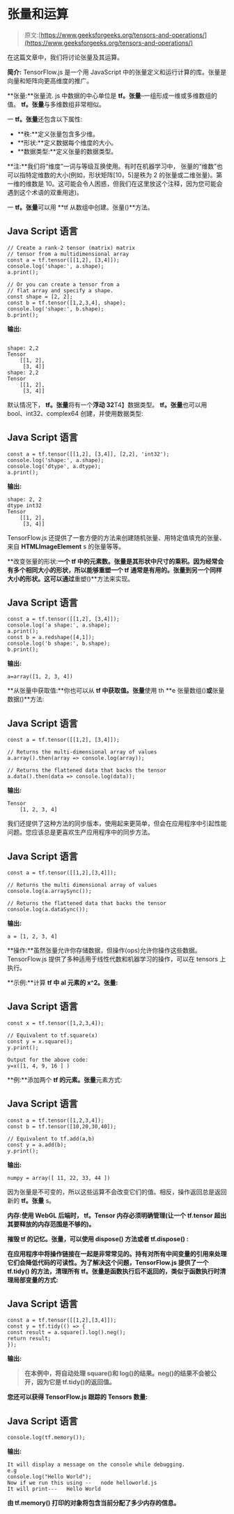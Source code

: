 # 张量和运算

> 原文:[https://www.geeksforgeeks.org/tensors-and-operations/](https://www.geeksforgeeks.org/tensors-and-operations/)

在这篇文章中，我们将讨论张量及其运算。

**简介:** TensorFlow.js 是一个用 JavaScript 中的张量定义和运行计算的库。张量是向量和矩阵向更高维度的推广。

**张量:**张量流. js 中数据的中心单位是 **tf。张量**–一组形成一维或多维数组的值。 **tf。张量**与多维数组非常相似。

一 **tf。张量**还包含以下属性:

*   **秩:**定义张量包含多少维。
*   **形状:**定义数据每个维度的大小。
*   **数据类型:**定义张量的数据类型。

**注:**我们将“维度”一词与等级互换使用。有时在机器学习中，
张量的“维数”也可以指特定维数的大小(例如，形状矩阵[10，5]是秩为 2 的张量或二维张量)。第一维的维数是 10。这可能会令人困惑，但我们在这里放这个注释，因为您可能会遇到这个术语的双重用途)。

一 **tf。张量**可以用 **tf 从数组中创建。张量()**方法。

## Java Script 语言

```
// Create a rank-2 tensor (matrix) matrix
// tensor from a multidimensional array
const a = tf.tensor([[1,2], [3,4]]);
console.log('shape:', a.shape);
a.print();

// Or you can create a tensor from a
// flat array and specify a shape.
const shape = [2, 2];
const b = tf.tensor([1,2,3,4], shape);
console.log('shape:', b.shape);
b.print();
```

**输出:**

```

shape: 2,2
Tensor
    [[1, 2],
     [3, 4]]
shape: 2,2
Tensor
    [[1, 2],
     [3, 4]]
```

默认情况下， **tf。张量**将有一个**浮动 32**T4】数据类型。 **tf。张量**也可以用 bool、int32、complex64 创建，并使用数据类型:

## Java Script 语言

```
const a = tf.tensor([[1,2], [3,4]], [2,2], 'int32');
console.log('shape:', a.shape);
console.log('dtype', a.dtype);
a.print();
```

**输出:**

```
shape: 2, 2
dtype int32
Tensor
    [[1, 2],
     [3, 4]]
```

TensorFlow.js 还提供了一套方便的方法来创建随机张量、用特定值填充的张量、来自 **HTMLImageElement** s 的张量等等。

**改变张量的形状:**一个 **tf 中的元素数。张量**是其形状中尺寸的乘积。因为经常会有多个相同大小的形状，所以能够重塑一个 **tf 通常是有用的。张量**到另一个同样大小的形状。这可以通过**重塑()**方法来实现。

## Java Script 语言

```
const a = tf.tensor([[1,2], [3,4]]);
console.log('a shape:', a.shape);
a.print();
const b = a.redshape([4,1]);
console.log('b shape:', b.shape);
b.print();
```

**输出:**

```
a=array([1, 2, 3, 4])
```

**从张量中获取值:**你也可以从 **tf 中获取值。张量**使用 th **e 张量数组()**或**张量数据()**方法:

## Java Script 语言

```
const a = tf.tensor([[1,2], [3,4]]);

// Returns the multi-dimensional array of values
a.array().then(array => console.log(array));

// Returns the flattened data that backs the tensor
a.data().then(data => console.log(data));
```

**输出:**

```
Tensor 
    [1, 2, 3, 4]
```

我们还提供了这种方法的同步版本，使用起来更简单，但会在应用程序中引起性能问题。您应该总是更喜欢生产应用程序中的同步方法。

## Java Script 语言

```
const a = tf.tensor([[1,2],[3,4]]);

// Returns the multi dimensional array of values
console.log(a.arraySync());

// Returns the flattened data that backs the tensor
console.log(a.dataSync());
```

**输出:**

```
a = [1, 2, 3, 4]
```

**操作:**虽然张量允许你存储数据，但操作(ops)允许你操作这些数据。TensorFlow.js 提供了多种适用于线性代数和机器学习的操作，可以在 tensors 上执行。

**示例:**计算 **tf 中 al 元素的 x^2。张量:**

## Java Script 语言

```
const x = tf.tensor([1,2,3,4]);

// Equivalent to tf.square(x)
const y = x.square();  
y.print();
```

```
Output for the above code:
y=x([1, 4, 9, 16 ] )
```

**例:**添加两个 **tf 的元素。张量**元素方式:

## Java Script 语言

```
const a = tf.tensor([1,2,3,4]);
const b = tf.tensor([10,20,30,40]);

// Equivalent to tf.add(a,b)
const y = a.add(b);
y.print();
```

**输出:**

```
numpy = array([ 11, 22, 33, 44 ])
```

因为张量是不可变的，所以这些运算不会改变它们的值。相反，操作返回总是返回新的 **tf。张量** s。

**内存:**使用 WebGL 后端时， **tf。Tensor** 内存必须明确管理(让一个 **tf.tensor** 超出其要释放的内存范围是不够的**)。**

**摧毁 tf 的记忆。张量，可以使用 **dispose()** 方法或者 **tf.dispose()** :**

**在应用程序中将操作链接在一起是非常常见的。持有对所有中间变量的引用来处理它们会降低代码的可读性。为了解决这个问题，TensorFlow.js 提供了一个 **tf.tidy()** 的方法，清理所有 **tf。张量**是函数执行后不返回的，类似于函数执行时清理局部变量的方式:**

## **Java Script 语言**

```
const a = tf.tensor([[1,2],[3,4]]);
const y = tf.tidy(() => {
const result = a.square().log().neg();
return result;
});
```

****输出:****

> **在本例中，将自动处理 square()和 log()的结果。neg()的结果不会被公开，因为它是 tf.tidy()的返回值。**

**您还可以获得 TensorFlow.js 跟踪的 Tensors 数量:**

## **Java Script 语言**

```
console.log(tf.memory());
```

****输出:****

```
It will display a message on the console while debugging.
e.g 
console.log("Hello World");
Now if we run this using --   node helloworld.js
It will print---   Hello World
```

**由 **tf.memory()** 打印的对象将包含当前分配了多少内存的信息。**